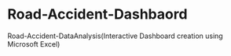 # Road-Accident-Dashbaord
Road-Accident-DataAnalysis(Interactive Dashboard creation using Microsoft Excel)
